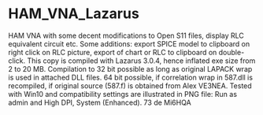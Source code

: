 # HAM_VNA_Lazarus
HAM VNA with some decent modifications to Open S11 files, display RLC equivalent circuit etc. 
Some additions: export SPICE model to clipboard on right click on RLC picture,
export of chart or RLC to clipboard on double-click.
This copy is compiled with Lazarus 3.0.4, hence inflated exe size from 2 to 20 MB. 
Compilation to 32 bit possible as long as original LAPACK wrap is used in attached DLL files. 
64 bit possible, if correlation wrap in 587.dll is recompiled, if original source (587.f) is obtained from Alex VE3NEA.
Tested with Win10 and compatibility settings are illustrated in PNG file: Run as admin and High DPI, System (Enhanced).
73 de Mi6HQA

